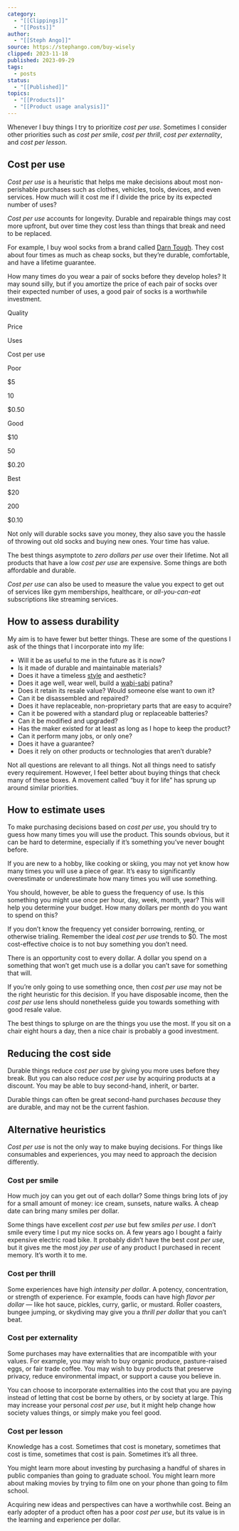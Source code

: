 ```yaml
---
category:
  - "[[Clippings]]"
  - "[[Posts]]"
author:
  - "[[Steph Ango]]"
source: https://stephango.com/buy-wisely
clipped: 2023-11-18
published: 2023-09-29
tags:
  - posts
status:
  - "[[Published]]"
topics:
  - "[[Products]]"
  - "[[Product usage analysis]]"
---
```

Whenever I buy things I try to prioritize *cost per use*. Sometimes I consider other priorities such as *cost per smile*, *cost per thrill*, *cost per externality*, and *cost per lesson*.

## Cost per use

*Cost per use* is a heuristic that helps me make decisions about most non-perishable purchases such as clothes, vehicles, tools, devices, and even services. How much will it cost me if I divide the price by its expected number of uses?

*Cost per use* accounts for longevity. Durable and repairable things may cost more upfront, but over time they cost less than things that break and need to be replaced.

For example, I buy wool socks from a brand called [Darn Tough](https://darntough.com/). They cost about four times as much as cheap socks, but they’re durable, comfortable, and have a lifetime guarantee.

How many times do you wear a pair of socks before they develop holes? It may sound silly, but if you amortize the price of each pair of socks over their expected number of uses, a good pair of socks is a worthwhile investment.

Quality

Price

Uses

Cost per use

Poor

$5

10

$0.50

Good

$10

50

$0.20

Best

$20

200

$0.10

Not only will durable socks save you money, they also save you the hassle of throwing out old socks and buying new ones. Your time has value.

The best things asymptote to *zero dollars per use* over their lifetime. Not all products that have a low *cost per use* are expensive. Some things are both affordable and durable.

*Cost per use* can also be used to measure the value you expect to get out of services like gym memberships, healthcare, or *all-you-can-eat* subscriptions like streaming services.

## How to assess durability

My aim is to have fewer but better things. These are some of the questions I ask of the things that I incorporate into my life:

-   Will it be as useful to me in the future as it is now?
-   Is it made of durable and maintainable materials?
-   Does it have a timeless [style](https://stephango.com/style) and aesthetic?
-   Does it age well, wear well, build a [wabi-sabi](https://stephango.com/scars) patina?
-   Does it retain its resale value? Would someone else want to own it?
-   Can it be disassembled and repaired?
-   Does it have replaceable, non-proprietary parts that are easy to acquire?
-   Can it be powered with a standard plug or replaceable batteries?
-   Can it be modified and upgraded?
-   Has the maker existed for at least as long as I hope to keep the product?
-   Can it perform many jobs, or only one?
-   Does it have a guarantee?
-   Does it rely on other products or technologies that aren’t durable?

Not all questions are relevant to all things. Not all things need to satisfy every requirement. However, I feel better about buying things that check many of these boxes. A movement called “buy it for life” has sprung up around similar priorities.

## How to estimate uses

To make purchasing decisions based on *cost per use*, you should try to guess how many times you will use the product. This sounds obvious, but it can be hard to determine, especially if it’s something you’ve never bought before.

If you are new to a hobby, like cooking or skiing, you may not yet know how many times you will use a piece of gear. It’s easy to significantly overestimate or underestimate how many times you will use something.

You should, however, be able to guess the frequency of use. Is this something you might use once per hour, day, week, month, year? This will help you determine your budget. How many dollars per month do you want to spend on this?

If you don’t know the frequency yet consider borrowing, renting, or otherwise trialing. Remember the ideal *cost per use* trends to $0. The most cost-effective choice is to not buy something you don’t need.

There is an opportunity cost to every dollar. A dollar you spend on a something that won’t get much use is a dollar you can’t save for something that will.

If you’re only going to use something once, then *cost per use* may not be the right heuristic for this decision. If you have disposable income, then the *cost per use* lens should nonetheless guide you towards something with good resale value.

The best things to splurge on are the things you use the most. If you sit on a chair eight hours a day, then a nice chair is probably a good investment.

## Reducing the cost side

Durable things reduce *cost per use* by giving you more uses before they break. But you can also reduce *cost per use* by acquiring products at a discount. You may be able to buy second-hand, inherit, or barter.

Durable things can often be great second-hand purchases *because* they are durable, and may not be the current fashion.

## Alternative heuristics

*Cost per use* is not the only way to make buying decisions. For things like consumables and experiences, you may need to approach the decision differently.

### Cost per smile

How much joy can you get out of each dollar? Some things bring lots of joy for a small amount of money: ice cream, sunsets, nature walks. A cheap date can bring many smiles per dollar.

Some things have excellent *cost per use* but few *smiles per use*. I don’t smile every time I put my nice socks on. A few years ago I bought a fairly expensive electric road bike. It probably didn’t have the best *cost per use*, but it gives me the most *joy per use* of any product I purchased in recent memory. It’s worth it to me.

### Cost per thrill

Some experiences have high *intensity per dollar*. A potency, concentration, or strength of experience. For example, foods can have high *flavor per dollar* — like hot sauce, pickles, curry, garlic, or mustard. Roller coasters, bungee jumping, or skydiving may give you a *thrill per dollar* that you can’t beat.

### Cost per externality

Some purchases may have externalities that are incompatible with your values. For example, you may wish to buy organic produce, pasture-raised eggs, or fair trade coffee. You may wish to buy products that preserve privacy, reduce environmental impact, or support a cause you believe in.

You can choose to incorporate externalities into the cost that you are paying instead of letting that cost be borne by others, or by society at large. This may increase your personal *cost per use*, but it might help change how society values things, or simply make you feel good.

### Cost per lesson

Knowledge has a cost. Sometimes that cost is monetary, sometimes that cost is time, sometimes that cost is pain. Sometimes it’s all three.

You might learn more about investing by purchasing a handful of shares in public companies than going to graduate school. You might learn more about making movies by trying to film one on your phone than going to film school.

Acquiring new ideas and perspectives can have a worthwhile cost. Being an early adopter of a product often has a poor *cost per use*, but its value is in the learning and experience per dollar.